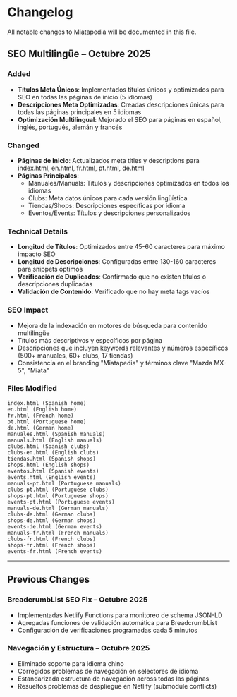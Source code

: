 # Changelog

All notable changes to Miatapedia will be documented in this file.

## SEO Multilingüe – Octubre 2025

### Added
- **Títulos Meta Únicos**: Implementados títulos únicos y optimizados para SEO en todas las páginas de inicio (5 idiomas)
- **Descripciones Meta Optimizadas**: Creadas descripciones únicas para todas las páginas principales en 5 idiomas
- **Optimización Multilingual**: Mejorado el SEO para páginas en español, inglés, portugués, alemán y francés

### Changed
- **Páginas de Inicio**: Actualizados meta titles y descriptions para index.html, en.html, fr.html, pt.html, de.html
- **Páginas Principales**:
  - Manuales/Manuals: Títulos y descripciones optimizados en todos los idiomas
  - Clubs: Meta datos únicos para cada versión lingüística
  - Tiendas/Shops: Descripciones específicas por idioma
  - Eventos/Events: Títulos y descripciones personalizados

### Technical Details
- **Longitud de Títulos**: Optimizados entre 45-60 caracteres para máximo impacto SEO
- **Longitud de Descripciones**: Configuradas entre 130-160 caracteres para snippets óptimos
- **Verificación de Duplicados**: Confirmado que no existen títulos o descripciones duplicadas
- **Validación de Contenido**: Verificado que no hay meta tags vacíos

### SEO Impact
- Mejora de la indexación en motores de búsqueda para contenido multilingüe
- Títulos más descriptivos y específicos por página
- Descripciones que incluyen keywords relevantes y números específicos (500+ manuales, 60+ clubs, 17 tiendas)
- Consistencia en el branding "Miatapedia" y términos clave "Mazda MX-5", "Miata"

### Files Modified
```
index.html (Spanish home)
en.html (English home)
fr.html (French home)
pt.html (Portuguese home)
de.html (German home)
manuales.html (Spanish manuals)
manuals.html (English manuals)
clubs.html (Spanish clubs)
clubs-en.html (English clubs)
tiendas.html (Spanish shops)
shops.html (English shops)
eventos.html (Spanish events)
events.html (English events)
manuals-pt.html (Portuguese manuals)
clubs-pt.html (Portuguese clubs)
shops-pt.html (Portuguese shops)
events-pt.html (Portuguese events)
manuals-de.html (German manuals)
clubs-de.html (German clubs)
shops-de.html (German shops)
events-de.html (German events)
manuals-fr.html (French manuals)
clubs-fr.html (French clubs)
shops-fr.html (French shops)
events-fr.html (French events)
```

---

## Previous Changes

### BreadcrumbList SEO Fix – Octubre 2025
- Implementadas Netlify Functions para monitoreo de schema JSON-LD
- Agregadas funciones de validación automática para BreadcrumbList
- Configuración de verificaciones programadas cada 5 minutos

### Navegación y Estructura – Octubre 2025
- Eliminado soporte para idioma chino
- Corregidos problemas de navegación en selectores de idioma
- Estandarizada estructura de navegación across todas las páginas
- Resueltos problemas de despliegue en Netlify (submodule conflicts)